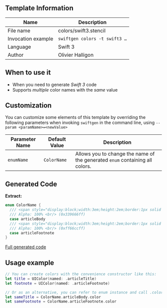 ## Template Information

| Name      | Description       |
| --------- | ----------------- |
| File name | colors/swift3.stencil |
| Invocation example | `swiftgen colors -t swift3 …` |
| Language | Swift 3 |
| Author | Olivier Halligon |

## When to use it

- When you need to generate *Swift 3* code
- Supports _multiple_ color names with the _same_ value

## Customization

You can customize some elements of this template by overriding the following parameters when invoking `swiftgen` in the command line, using `--param <paramName>=<newValue>`

| Parameter Name | Default Value | Description |
| -------------- | ------------- | ----------- |
| `enumName` | `ColorName` | Allows you to change the name of the generated `enum` containing all colors. |

## Generated Code

**Extract:**

```swift
enum ColorName {
  /// <span style="display:block;width:3em;height:2em;border:1px solid black;background:#339666"></span>
  /// Alpha: 100% <br/> (0x339666ff)
  case articleBody
  /// <span style="display:block;width:3em;height:2em;border:1px solid black;background:#ff66cc"></span>
  /// Alpha: 100% <br/> (0xff66ccff)
  case articleFootnote
}
```

[Full generated code](https://github.com/SwiftGen/templates/blob/master/Tests/Expected/Colors/swift3-context-defaults.swift)

## Usage example

```swift
// You can create colors with the convenience constructor like this:
let title = UIColor(named: .articleTitle)
let footnote = UIColor(named: .articleFootnote)

// Or as an alternative, you can refer to enum instance and call .color on it:
let sameTitle = ColorName.articleBody.color
let sameFootnote = ColorName.articleFootnote.color
```
